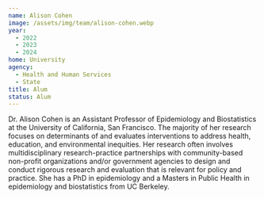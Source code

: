```yaml
---
name: Alison Cohen
image: /assets/img/team/alison-cohen.webp
year:
  - 2022
  - 2023
  - 2024
home: University
agency:
  - Health and Human Services
  - State
title: Alum
status: Alum
---
```


Dr. Alison Cohen is an Assistant Professor of Epidemiology and Biostatistics at the University of California, San Francisco. The majority of her research focuses on determinants of and evaluates interventions to address health, education, and environmental inequities. Her research often involves multidisciplinary research-practice partnerships with community-based non-profit organizations and/or government agencies to design and conduct rigorous research and evaluation that is relevant for policy and practice. She has a PhD in epidemiology and a Masters in Public Health in epidemiology and biostatistics from UC Berkeley.
